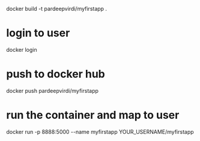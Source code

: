 docker build -t pardeepvirdi/myfirstapp .

#  login to user
docker login

# push to docker hub
docker push pardeepvirdi/myfirstapp

# run the container and map to user
docker run -p 8888:5000 --name myfirstapp YOUR_USERNAME/myfirstapp
